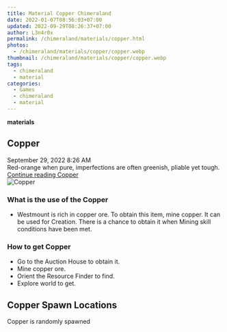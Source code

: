 ```yaml
---
title: Material Copper Chimeraland
date: 2022-01-07T08:56:03+07:00
updated: 2022-09-29T08:26:37+07:00
author: L3n4r0x
permalink: /chimeraland/materials/copper.html
photos:
  - /chimeraland/materials/copper/copper.webp
thumbnail: /chimeraland/materials/copper/copper.webp
tags:
  - chimeraland
  - material
categories:
  - Games
  - chimeraland
  - material
---
```


<section id="bootstrap-wrapper">
  <link
    rel="stylesheet"
    href="https://rawcdn.githack.com/dimaslanjaka/Web-Manajemen/0c3b5aa1813bd4abcd2c11bf3e37928b15c28664/css/bootstrap-5-3-0-alpha3-wrapper.css"
  />
  <div
    class="row g-0 border rounded overflow-hidden flex-md-row mb-4 shadow-sm position-relative bg-light text-dark"
  >
    <div class="col p-4 d-flex flex-column position-static">
      <strong class="d-inline-block mb-2 text-success">materials</strong>
      <h2 class="mb-0">Copper</h2>
      <div class="mb-1 text-muted">September 29, 2022 8:26 AM</div>
      <div class="mb-2 border p-1">
        Red-orange when pure, imperfections are often greenish, pliable yet
        tough.
      </div>
      <a href="/chimeraland/materials/copper.html" class="stretched-link d-none"
        >Continue reading Copper</a
      >
    </div>
    <div class="col-auto d-none d-lg-block">
      <img src="/chimeraland/materials/copper/copper.webp" alt="Copper" />
    </div>
  </div>
  <div class="row bg-light text-dark">
    <div class="col-lg-6 col-12 mb-2">
      <div class="card">
        <div class="card-body">
          <h3 class="card-title">What is the use of the Copper</h3>
          <div class="card-text">
            <ul>
              <li>
                Westmount is rich in copper ore. To obtain this item, mine
                copper. It can be used for Creation. There is a chance to obtain
                it when Mining skill conditions have been met.
              </li>
            </ul>
          </div>
        </div>
      </div>
    </div>
    <div class="col-lg-6 col-12 mb-2">
      <div class="card">
        <div class="card-body">
          <h3 class="card-title">How to get Copper</h3>
          <div class="card-text">
            <ul>
              <li>Go to the Auction House to obtain it.</li>
              <li>Mine copper ore.</li>
              <li>Orient the Resource Finder to find.</li>
              <li>Explore world to get.</li>
            </ul>
          </div>
        </div>
      </div>
    </div>
    <div class="col-12 mb-2">
      <h2>Copper Spawn Locations</h2>
      <p>Copper is randomly spawned</p>
    </div>
  </div>
</section>